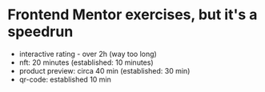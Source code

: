 # Frontend Mentor exercises, but it's a speedrun

- interactive rating - over 2h (way too long)
- nft: 20 minutes (established: 10 minutes)
- product preview: circa 40 min (established: 30 min)
- qr-code: established 10 min
